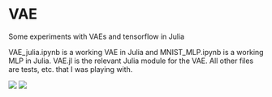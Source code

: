 # VAE
Some experiments with VAEs and tensorflow in Julia

VAE_julia.ipynb is a working VAE in Julia and MNIST_MLP.ipynb is a working MLP in Julia. VAE.jl is the relevant Julia module for the VAE. All other files are tests, etc. that I was playing with.

[![](https://img.shields.io/badge/docs-stable-blue.svg)](https://briandepasquale.github.io/VAE/stable)
[![](https://img.shields.io/badge/docs-dev-blue.svg)](https://briandepasquale.github.io/VAE/dev)
